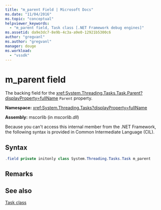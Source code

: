 ```yaml
---
title: "m_parent Field | Microsoft Docs"
ms.date: "11/04/2016"
ms.topic: "conceptual"
helpviewer_keywords: 
  - "m_parent field, Task class [.NET Framework debug engines]"
ms.assetid: da9e3dc7-8e9b-4c3a-a9e0-12921b5300c6
author: "gregvanl"
ms.author: "gregvanl"
manager: douge
ms.workload: 
  - "vssdk"
---
```

# m_parent field
The backing field for the <xref:System.Threading.Tasks.Task.Parent?displayProperty=fullName> `Parent` property.  
  
 **Namespace:** <xref:System.Threading.Tasks?displayProperty=fullName>  
  
 **Assembly:** mscorlib (in *mscorlib.dll*)  
  
 Because you can't access this internal member from the .NET Framework, the following syntax is provided in Common Intermediate Language (CIL).  
  
## Syntax  
  
```csharp  
.field private initonly class System.Threading.Tasks.Task m_parent  
```  
  
## Remarks  
  
## See also  
 [Task class](../../extensibility/debugger/task-class-internal-members.md)